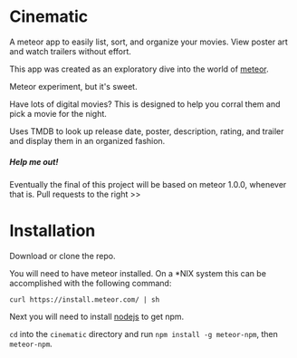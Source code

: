 Cinematic
===========

A meteor app to easily list, sort, and organize your movies. View poster art and watch trailers without effort.

This app was created as an exploratory dive into the world of [meteor](http://meteor.com).

Meteor experiment, but it's sweet.

Have lots of digital movies? This is designed to help you corral them and pick a movie for the night.

Uses TMDB to look up release date, poster, description, rating, and trailer and display them in an organized fashion.

##### Help me out!

Eventually the final of this project will be based on meteor 1.0.0, whenever that is. Pull requests to the right >>

# Installation

Download or clone the repo.

You will need to have meteor installed. On a *NIX system this can be accomplished with the following command:

`curl https://install.meteor.com/ | sh`

Next you will need to install [nodejs](http://nodejs.org) to get npm.

`cd` into the `cinematic` directory and run `npm install -g meteor-npm`, then `meteor-npm`.
